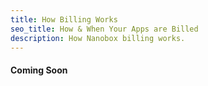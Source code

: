 ```yaml
---
title: How Billing Works
seo_title: How & When Your Apps are Billed
description: How Nanobox billing works.
---
```


#### Coming Soon
